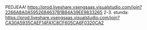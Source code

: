 PEDJEAA! https://prod.liveshare.vsengsaas.visualstudio.com/join?2266A8A0A5952684637B1B84A39EE9833265
2-3. stunda: https://prod.liveshare.vsengsaas.visualstudio.com/join?CA30A5935CAEF14FA1C8CF605CA6F0320CA2
